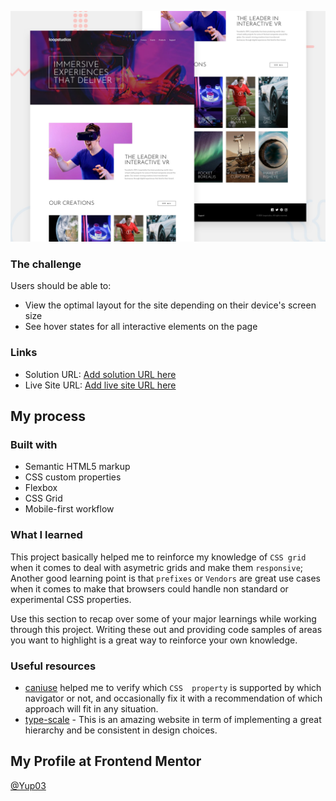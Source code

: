 

![](./screenshot.jpg)

### The challenge

Users should be able to:

- View the optimal layout for the site depending on their device's screen size
- See hover states for all interactive elements on the page

### Links

- Solution URL: [Add solution URL here](https://your-solution-url.com)
- Live Site URL: [Add live site URL here](https://your-live-site-url.com)

## My process

### Built with

- Semantic HTML5 markup
- CSS custom properties
- Flexbox
- CSS Grid
- Mobile-first workflow


### What I learned

This project basically helped me to reinforce my knowledge of `CSS grid` when it comes to deal with asymetric grids and make them `responsive`;
Another good learning point is that `prefixes` or `Vendors` are great use cases when it comes to make that browsers could handle non standard or experimental CSS properties.

Use this section to recap over some of your major learnings while working through this project. Writing these out and providing code samples of areas you want to highlight is a great way to reinforce your own knowledge.

### Useful resources

- [caniuse](https://caniuse.com)  helped me to verify which `CSS  property` is supported by which navigator or not, and occasionally fix it with a recommendation of which approach will fit in any situation.   
- [type-scale](https://type-scale.com/) - This is an amazing website in term of implementing a great hierarchy and be consistent in design choices.


## My Profile at Frontend Mentor

[@Yup03](https://www.frontendmentor.io/profile/Yup03)


